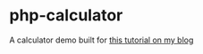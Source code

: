 # php-calculator

A calculator demo built for [this tutorial on my blog](https://blog.godswillumukoro.com/build-a-calculator-with-php)
